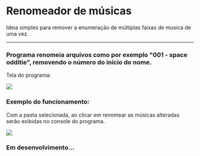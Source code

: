 # Renomeador de músicas
Ideia simples para remover a enumeração de múltiplas faixas de musica de uma vez.
<hr>
<h3> Programa renomeia arquivos como por exemplo "001 - space odditie", removendo o número do início do nome.</h3>

<p> Tela do programa: </p>
<img src="https://github.com/LucasMonir/Renomeador-de-musicas/blob/main/AutoRename.PNG?raw=true">

<h3> Exemplo do funcionamento: </h3>
<p> Com a pasta selecionada, ao clicar em renomear as músicas alteradas serão exibidas no console do programa. </p>
<img src="https://github.com/LucasMonir/Renomeador-de-musicas/blob/main/Execu%C3%A7%C3%A3o.PNG?raw=true">

<h3> Em desenvolvimento... </h3>
